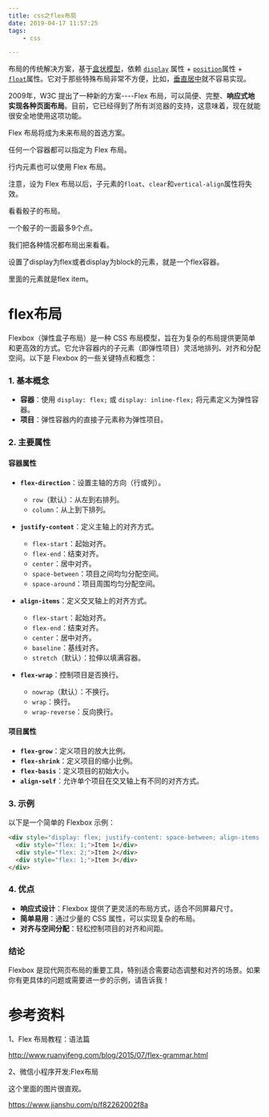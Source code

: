 ```yaml
---
title: css之flex布局
date: 2019-04-17 11:57:25
tags:
	- css

---
```




布局的传统解决方案，基于[盒状模型](https://developer.mozilla.org/en-US/docs/Web/CSS/box_model)，依赖 [`display`](https://developer.mozilla.org/en-US/docs/Web/CSS/display) 属性 + [`position`](https://developer.mozilla.org/en-US/docs/Web/CSS/position)属性 + [`float`](https://developer.mozilla.org/en-US/docs/Web/CSS/float)属性。它对于那些特殊布局非常不方便，比如，[垂直居中](https://css-tricks.com/centering-css-complete-guide/)就不容易实现。

2009年，W3C 提出了一种新的方案----Flex 布局，可以简便、完整、**响应式地实现各种页面布局**。目前，它已经得到了所有浏览器的支持，这意味着，现在就能很安全地使用这项功能。

Flex 布局将成为未来布局的首选方案。

任何一个容器都可以指定为 Flex 布局。

行内元素也可以使用 Flex 布局。

注意，设为 Flex 布局以后，子元素的`float`、`clear`和`vertical-align`属性将失效。



看看骰子的布局。

一个骰子的一面最多9个点。

我们把各种情况都布局出来看看。





设置了display为flex或者display为block的元素，就是一个flex容器。

里面的元素就是flex item。



# flex布局

Flexbox（弹性盒子布局）是一种 CSS 布局模型，旨在为复杂的布局提供更简单和更高效的方式。它允许容器内的子元素（即弹性项目）灵活地排列、对齐和分配空间。以下是 Flexbox 的一些关键特点和概念：

### 1. **基本概念**
- **容器**：使用 `display: flex;` 或 `display: inline-flex;` 将元素定义为弹性容器。
- **项目**：弹性容器内的直接子元素称为弹性项目。

### 2. **主要属性**

#### 容器属性
- **`flex-direction`**：设置主轴的方向（行或列）。
  - `row`（默认）：从左到右排列。
  - `column`：从上到下排列。
  
- **`justify-content`**：定义主轴上的对齐方式。
  - `flex-start`：起始对齐。
  - `flex-end`：结束对齐。
  - `center`：居中对齐。
  - `space-between`：项目之间均匀分配空间。
  - `space-around`：项目周围均匀分配空间。

- **`align-items`**：定义交叉轴上的对齐方式。
  - `flex-start`：起始对齐。
  - `flex-end`：结束对齐。
  - `center`：居中对齐。
  - `baseline`：基线对齐。
  - `stretch`（默认）：拉伸以填满容器。

- **`flex-wrap`**：控制项目是否换行。
  - `nowrap`（默认）：不换行。
  - `wrap`：换行。
  - `wrap-reverse`：反向换行。

#### 项目属性
- **`flex-grow`**：定义项目的放大比例。
- **`flex-shrink`**：定义项目的缩小比例。
- **`flex-basis`**：定义项目的初始大小。
- **`align-self`**：允许单个项目在交叉轴上有不同的对齐方式。

### 3. **示例**

以下是一个简单的 Flexbox 示例：

```html
<div style="display: flex; justify-content: space-between; align-items: center;">
  <div style="flex: 1;">Item 1</div>
  <div style="flex: 2;">Item 2</div>
  <div style="flex: 1;">Item 3</div>
</div>
```

### 4. **优点**
- **响应式设计**：Flexbox 提供了更灵活的布局方式，适合不同屏幕尺寸。
- **简单易用**：通过少量的 CSS 属性，可以实现复杂的布局。
- **对齐与空间分配**：轻松控制项目的对齐和间距。

### 结论
Flexbox 是现代网页布局的重要工具，特别适合需要动态调整和对齐的场景。如果你有更具体的问题或需要进一步的示例，请告诉我！

# 参考资料

1、Flex 布局教程：语法篇

http://www.ruanyifeng.com/blog/2015/07/flex-grammar.html

2、微信小程序开发:Flex布局

这个里面的图片很直观。

https://www.jianshu.com/p/f82262002f8a